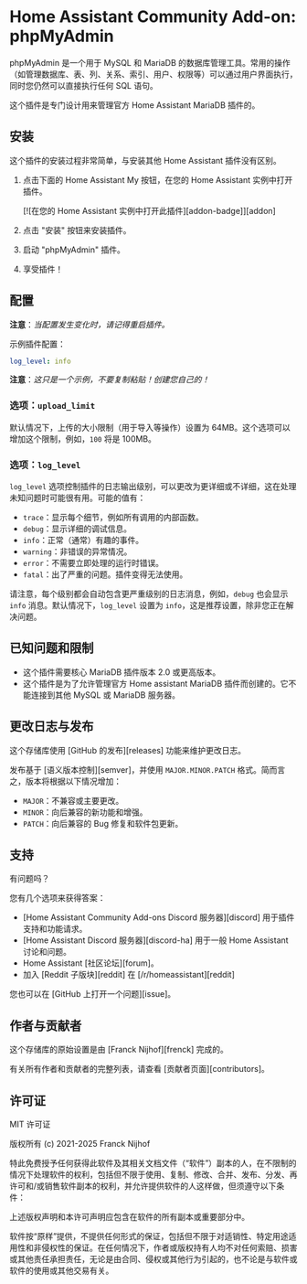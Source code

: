 # Home Assistant Community Add-on: phpMyAdmin

phpMyAdmin 是一个用于 MySQL 和 MariaDB 的数据库管理工具。常用的操作（如管理数据库、表、列、关系、索引、用户、权限等）可以通过用户界面执行，同时您仍然可以直接执行任何 SQL 语句。

这个插件是专门设计用来管理官方 Home Assistant MariaDB 插件的。

## 安装

这个插件的安装过程非常简单，与安装其他 Home Assistant 插件没有区别。

1. 点击下面的 Home Assistant My 按钮，在您的 Home Assistant 实例中打开插件。

   [![在您的 Home Assistant 实例中打开此插件][addon-badge]][addon]

1. 点击 "安装" 按钮来安装插件。
1. 启动 "phpMyAdmin" 插件。
1. 享受插件！

## 配置

**注意**：_当配置发生变化时，请记得重启插件。_

示例插件配置：

```yaml
log_level: info
```

**注意**：_这只是一个示例，不要复制粘贴！创建您自己的！_

### 选项：`upload_limit`

默认情况下，上传的大小限制（用于导入等操作）设置为 64MB。这个选项可以增加这个限制，例如，`100` 将是 100MB。

### 选项：`log_level`

`log_level` 选项控制插件的日志输出级别，可以更改为更详细或不详细，这在处理未知问题时可能很有用。可能的值有：

- `trace`：显示每个细节，例如所有调用的内部函数。
- `debug`：显示详细的调试信息。
- `info`：正常（通常）有趣的事件。
- `warning`：非错误的异常情况。
- `error`：不需要立即处理的运行时错误。
- `fatal`：出了严重的问题。插件变得无法使用。

请注意，每个级别都会自动包含更严重级别的日志消息，例如，`debug` 也会显示 `info` 消息。默认情况下，`log_level` 设置为 `info`，这是推荐设置，除非您正在解决问题。

## 已知问题和限制

- 这个插件需要核心 MariaDB 插件版本 2.0 或更高版本。
- 这个插件是为了允许管理官方 Home assistant MariaDB 插件而创建的。它不能连接到其他 MySQL 或 MariaDB 服务器。

## 更改日志与发布

这个存储库使用 [GitHub 的发布][releases] 功能来维护更改日志。

发布基于 [语义版本控制][semver]，并使用 `MAJOR.MINOR.PATCH` 格式。简而言之，版本将根据以下情况增加：

- `MAJOR`：不兼容或主要更改。
- `MINOR`：向后兼容的新功能和增强。
- `PATCH`：向后兼容的 Bug 修复和软件包更新。

## 支持

有问题吗？

您有几个选项来获得答案：

- [Home Assistant Community Add-ons Discord 服务器][discord] 用于插件支持和功能请求。
- [Home Assistant Discord 服务器][discord-ha] 用于一般 Home Assistant 讨论和问题。
- Home Assistant [社区论坛][forum]。
- 加入 [Reddit 子版块][reddit] 在 [/r/homeassistant][reddit]

您也可以在 [GitHub 上打开一个问题][issue]。

## 作者与贡献者

这个存储库的原始设置是由 [Franck Nijhof][frenck] 完成的。

有关所有作者和贡献者的完整列表，请查看 [贡献者页面][contributors]。

## 许可证

MIT 许可证

版权所有 (c) 2021-2025 Franck Nijhof

特此免费授予任何获得此软件及其相关文档文件（“软件”）副本的人，在不限制的情况下处理软件的权利，包括但不限于使用、复制、修改、合并、发布、分发、再许可和/或销售软件副本的权利，并允许提供软件的人这样做，但须遵守以下条件：

上述版权声明和本许可声明应包含在软件的所有副本或重要部分中。

软件按“原样”提供，不提供任何形式的保证，包括但不限于对适销性、特定用途适用性和非侵权性的保证。在任何情况下，作者或版权持有人均不对任何索赔、损害或其他责任承担责任，无论是由合同、侵权或其他行为引起的，也不论是与软件或软件的使用或其他交易有关。